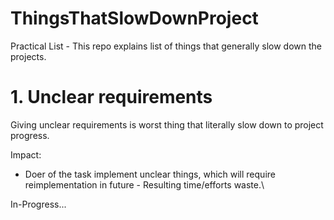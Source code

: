 # ThingsThatSlowDownProject
Practical List - This repo explains list of things that generally slow down the projects.

# 1. Unclear requirements
Giving unclear requirements is worst thing that literally slow down to project progress.

Impact:
- Doer of the task implement unclear things, which will require reimplementation in future - Resulting time/efforts waste.\

In-Progress...
